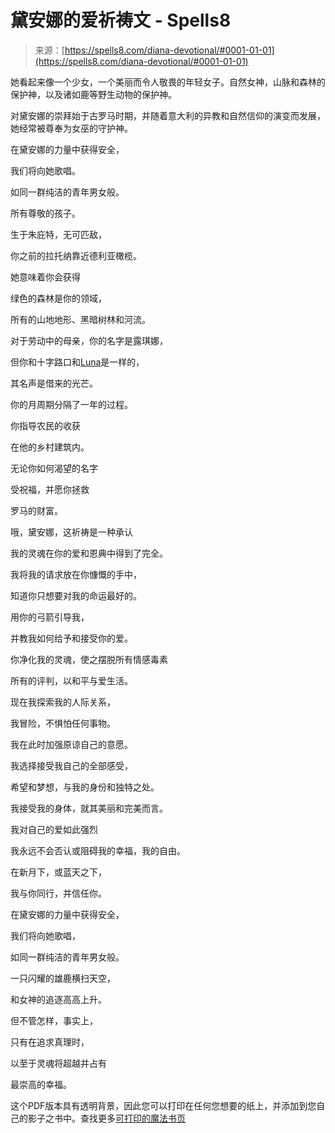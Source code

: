 <!--yml

分类：未分类

日期：2024-06-12 19:56:31

-->

# 黛安娜的爱祈祷文 - Spells8

> 来源：[https://spells8.com/diana-devotional/#0001-01-01](https://spells8.com/diana-devotional/#0001-01-01)

她看起来像一个少女，一个美丽而令人敬畏的年轻女子。自然女神，山脉和森林的保护神，以及诸如鹿等野生动物的保护神。

对黛安娜的崇拜始于古罗马时期，并随着意大利的异教和自然信仰的演变而发展，她经常被尊奉为女巫的守护神。

在黛安娜的力量中获得安全，

我们将向她歌唱。

如同一群纯洁的青年男女般。

所有尊敬的孩子。

生于朱庇特，无可匹敌，

你之前的拉托纳靠近德利亚橄榄。

她意味着你会获得

绿色的森林是你的领域，

所有的山地地形、黑暗树林和河流。

对于劳动中的母亲，你的名字是露琪娜，

但你和十字路口和[Luna](https://spells8.com/lessons/luna-goddess-symbols/)是一样的，

其名声是借来的光芒。

你的月周期分隔了一年的过程。

你指导农民的收获

在他的乡村建筑内。

无论你如何渴望的名字

受祝福，并愿你拯救

罗马的财富。

哦，黛安娜，这祈祷是一种承认

我的灵魂在你的爱和恩典中得到了完全。

我将我的请求放在你慷慨的手中，

知道你只想要对我的命运最好的。

用你的弓箭引导我，

并教我如何给予和接受你的爱。

你净化我的灵魂，使之摆脱所有情感毒素

所有的评判，以和平与爱生活。

现在我探索我的人际关系，

我冒险，不惧怕任何事物。

我在此时加强原谅自己的意愿。

我选择接受我自己的全部感受，

希望和梦想，与我的身份和独特之处。

我接受我的身体，就其美丽和完美而言。

我对自己的爱如此强烈

我永远不会否认或阻碍我的幸福，我的自由。

在新月下，或蓝天之下，

我与你同行，并信任你。

在黛安娜的力量中获得安全，

我们将向她歌唱，

如同一群纯洁的青年男女般。

一只闪耀的雄鹿横扫天空，

和女神的追逐高高上升。

但不管怎样，事实上，

只有在追求真理时，

以至于灵魂将超越并占有

最崇高的幸福。

这个PDF版本具有透明背景，因此您可以打印在任何您想要的纸上，并添加到您自己的影子之书中。查找更多[可打印的魔法书页](https://spells8.com/printable-pages-book-shadows/)
